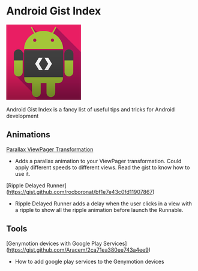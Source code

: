 Android Gist Index
=====================

![Developers](art/android-developer.png "Android Tips")

Android Gist Index is a fancy list of useful tips and tricks for Android development

## Animations

[Parallax ViewPager Transformation](https://gist.github.com/Aracem/328d052603ec23391a3e)
* Adds a parallax animation to your ViewPager transformation. Could apply different speeds to different views. Read the gist to know how to use it.

[Ripple Delayed Runner] (https://gist.github.com/rocboronat/bf1e7e43c0fd11907867)  
* Ripple Delayed Runner adds a delay when the user clicks in a view with a ripple to show all the ripple animation before launch the Runnable.

## Tools

[Genymotion devices with Google Play Services] (https://gist.github.com/Aracem/2ca71ea380ee743a4ee9)
* How to add google play services to the Genymotion devices